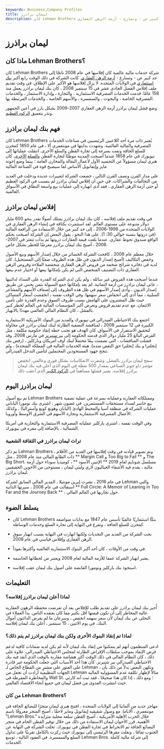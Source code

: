```yaml
---
keywords: Business,Company Profiles
title: ليمان براذرز
description: كان Lehman Brothers شركة خدمات مالية عالمية كان إفلاسها في عام 2008 ناتجًا إلى حد كبير عن - وتسارع - أزمة الرهن العقاري.
---
```


# ليمان براذرز
## ماذا كان Lehman Brothers؟

كان Lehman Brothers شركة خدمات مالية عالمية كان إفلاسها في عام 2008 ناتجًا إلى حد كبير عن - وتسارع - [أزمة الرهن العقاري](/subprime-meltdown). كانت الشركة في ذلك الوقت رابع أكبر [بنك استثماري](/investmentbank) في الولايات المتحدة. لا يزال إفلاسها هو الأكبر على الإطلاق. في وقت تقديم ملف إفلاس الفصل الحادي عشر في 15 سبتمبر 2008 ، كان بنك ليمان براذرز يعمل منذ 158 عامًا. قدمت الخدمات المصرفية الاستثمارية ، والتجارة ، وإدارة الاستثمار ، والخدمات المصرفية الخاصة ، والبحوث ، والسمسرة ، والأسهم الخاصة ، والخدمات المرتبطة بها.

وضع فشل ليمان براذرز أزمة الرهن العقاري 2007-2009 بشكل بارز في أعين الجمهور ونذر بتعميق [الركود العظيم](/great-recession).

## فهم بنك ليمان براذرز

كان Lehman Brothers يُعتبر ذات مرة أحد اللاعبين الرئيسيين في صناعات الخدمات المصرفية والمالية العالمية. وشهدت بدايتها في مونتغمري ألا ، في عام 1850 كمخزن للسلع الجافة ونمت بسرعة إلى تجارة القطن والسلع الأخرى. انتقلت عملياتها إلى نيويورك في عام 1858 عندما أصبحت المدينة موطنًا لتجارة القطن [والسلع](/commodity-trader) [الأخرى](/commodity-trader). كان هنري ليمان مسؤولاً عن التجسيد الأول لأعمال البقالة والمخازن العامة ؛ بينما وضع إخوته ماير وإيمانويل الأساس لما سيصبح قوة في الصناعة المالية

على مدار القرن ونصف القرن التالي ، خضعت الشركة لتغييرات عديدة ودخلت في العديد من التحالفات والشراكات. في حين أن إفلاس ليمان براذرز لم يتسبب في الركود العظيم أو حتى أزمة الرهن العقاري ، فقد أدى انهياره إلى عمليات بيع واسعة النطاق في الأسواق العالمية.

## إفلاس ليمان براذرز

في وقت تقديم ملف إفلاسه ، كان بنك ليمان براذرز يمتلك أصولًا تقدر بنحو 600 مليار دولار متنوعة على مستوى العالم. لقد استثمرت بكثافة في إنشاء الرهن العقاري في الولايات المتحدة من 1996-2006 ، إلى حد كبير من خلال الاستفادة من الرافعة المالية (في ذروتها بنسبة حوالي 30: 1). على هذا النحو ، يقول البعض إن الشركة أصبحت بحكم الواقع صندوق تحوط عقاري. عندما بلغت قيمة العقارات ذروتها ثم بدأت تتعثر في 2007-2008 ، أصبح بنك ليمان براذرز معرضًا للخطر بشكل خاص.

خلال معظم عام 2008 ، كافحت الشركة الخسائر من خلال إصدار الأسهم وبيع الأصول وخفض التكاليف (أصبح إصدار الديون في ظل هذه الظروف صعبًا إلى المستحيل). كان لديه في دفاتره شرائح ضخمة من قروض الرهن العقاري منخفضة الملاءة وقروض الرهن العقاري ذات التصنيف المنخفض التي لم يكن بإمكانها بيعها أو اختيار عدم بيعها.

عندما أصبحت هذه القروض غير سائلة ، ولم يكن لدى الشركة القدرة على السداد لدائنيها ، عانى ليمان براذرز من أزمة ائتمانية. لم يعد بإمكانها جمع السيولة بثمن بخس عن طريق إصدار الديون ، وأدى إصدار الأسهم في ظل هذه الظروف إلى إضعاف الأسهم والمشاعر السلبية ، مما أدى إلى انخفاض سعر سهمها. وفي الوقت نفسه ، انخفضت أسعار المساكن حيث ظل المشترون على الهامش بسبب ظروف السوق وعدم القدرة على تأمين الائتمان. مع عدم تقديم قروض وتعرض أكبر المؤسسات المالية في العالم لخطر كبير بالفشل ، كان النظام المالي العالمي مهددًا بالانهيار.

اجتمع بنك الاحتياطي الفيدرالي في نيويورك والعديد من البنوك الأمريكية الاستثمارية الكبيرة في 12 سبتمبر 2008 ، لمناقشة التصفية الطارئة لبنك ليمان براذرز في محاولة لتحقيق الاستقرار في الأسواق. كان الهدف هو تجنب خطة إنقاذ حكومية مكلفة ، مثل القرض البالغ 25 مليار دولار الذي قدمته الحكومة إلى [بير ستيرنز](/bear-stearns) في مارس 2008. وقد فشلت المناقشات ، التي تضمنت بيعًا محتملاً لبنك أوف أمريكان وباركليز ، (رفض بنك إنجلترا و بنك إنجلترا حق النقض ضده). هيئة الخدمات المالية في المملكة المتحدة) ، ولم تنجح جهود المستحوذين المحتملين لتأمين التدخل الفيدرالي.

> سمح ليمان براذرز بالفشل. وشعرت الانعكاسات بشكل فوري وعالمي. انخفض مؤشر داو جونز الصناعي بمقدار 500 نقطة في اليوم الذي أعلن فيه بنك ليمان براذرز إفلاسه. يعتبر فشلها مساهماً في [الركود الكبير](/great-recession) الذي أعقب ذلك.

>

## ليمان براذرز اليوم

تم بيع أصول Lehman Brothers وممتلكاته العقارية وعملياته بسرعة في عملية تصفية [بيع](/firesale) خاسر لسداد مستحقات المستثمرين. في غضون شهر ، اشترى بنك نومورا الياباني عمليات الشركة في منطقة آسيا والمحيط الهادئ (اليابان وهونغ كونغ وأستراليا) ، وكذلك الأعمال المصرفية الاستثمارية وتجارة الأسهم في الشرق الأوسط وأوروبا.

وفي الوقت نفسه ، اشترى باركليز عملياته المصرفية الاستثمارية والتجارية في أمريكا الشمالية ، بالإضافة إلى مقره في نيويورك.

### تراث ليمان براذرز في الثقافة الشعبية

تم ذكر Lehman Brothers ، وتم تصوير قيادته في وقت إفلاسها في العديد من الأفلام ذات الطابع المالي منذ عام 2008 ، مثل ** Margin Call و Too Big to Fail ** و The Big Short. مسلسل شوتايم لعام 2019 ** الإثنين الأسود ** ، كوميديا سوداء حول أزمة مالية ، يقدم فيه الأشقاء الخياليون لاري وليني ليمان ، مستوحى من الأخوين الحقيقيين ليمان براذرز.

في عام 2016 ، نشرت إيرين مونتيلا ، المدير المالي السابق لشركة Lehman والتي استقالت في عام 2008 ، سيرتها الذاتية ** Full Circle: A Memoir of Leaning in Too Far and the Journey Back ** ، حول تجاربها في العالم المالي.

## يسلط الضوء

- كان Lehman Brothers بنكًا استثماريًا عالميًا تأسس عام 1847 مع بدايات متواضعة كمخزن للسلع الجافة ، وتفرع في النهاية إلى تجارة السلع وخدمات الوساطة.

- نجت الشركة من العديد من التحديات ولكنها انهارت في النهاية بسبب انهيار سوق الرهن العقاري وإفلاس قياسي في عام 2008.

- في وقت من الأوقات ، كان أحد أكبر البنوك الاستثمارية العالمية وأكثرها نفوذاً.

- يعتبر انهيار الشركة عمقا للأزمة المالية لعام 2008 ويعتبر من لحظاتها الحاسمة.

- استحوذ بنك باركليز ونومورا القابضة على أصول بنك ليمان عقب إفلاسه.

## التعليمات

### لماذا أعلن ليمان براذرز إفلاسه؟

أُجبر بنك ليمان براذرز على تقديم طلب للإفلاس بعد أن تعرضت محفظة الرهون العقارية عالية المخاطر إلى أن تكون قيمتها أقل بكثير مما كان يعتقده الناس. بدأ العملاء في التخلي عن بنك ليمان لأن سعر سهمه انخفض ، وسرعان ما لم يقرض الدائنون أموال البنك. في يوم الاثنين ، 15 سبتمبر ، أعلن بنك ليمان إفلاسه.

### لماذا تم إنقاذ البنوك الأخرى ولكن بنك ليمان براذرز لم يتم ذلك؟

ادعى المنظمون أنهم لم يتمكنوا من إنقاذ بنك ليمان لأنه لم يكن لديه ضمانات كافية لدعم قرض الإنقاذ بموجب سلطات الإقراض الطارئة لمجلس الاحتياطي الفيدرالي. علاوة على ذلك ، كان النظام المالي في ذلك الوقت أكثر هشاشة مقارنة بالوقت الذي أنقذ فيه بنك الاحتياطي الفيدرالي بير شتيرنز. كان هذا أحد الأسباب التي جعلت الحكومة غير قادرة على العثور على مشترٍ من القطاع الخاص لـ Lehman ، وتكهن البعض بدلاً من ذلك بأن الجهات التنظيمية أرادت أن تجعل من Lehman مثالاً لإظهار تكلفة عدم المسؤولية المالية والمخاطرة المفرطة في Wall St. ؛ ومع ذلك ، إذا كان هذا صحيحًا ، فقد ثبت أنه كارثي حيث انتشرت العدوى من فشل ليمان في جميع أنحاء الاقتصاد العالمي.

### من كان Lehman Brothers؟

مهاجر جديد من ألمانيا إلى الولايات المتحدة ، افتتح هنري ليمان متجرًا للبضائع الجافة في مونتغمري ، ألاباما. مع وصول شقيقيه إيمانويل وماير لاحقًا ، أصبح المتجر معروفًا باسم "Lehman Bros." خلال الحرب الأهلية الأمريكية ، أصبح القطن سلعة محلية متزايدة الأهمية. قرر الأخوان ليمان الاستفادة من ذلك من خلال توفير القطن الخام في متجر البضائع الجافة ثم الانخراط في تجارة القطن في نيويورك. تخلت الشركة في النهاية عن الجنوب تمامًا ، ونقلت مقرها الرئيسي إلى نيويورك حيث ركزت بالكامل تقريبًا على تداول السلع والسمسرة. في العقود التالية ، توسع Lehman Bros. إلى شركة مالية كاملة الخدمات.

